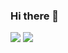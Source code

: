 ### Hi there 👋

<a href="https://www.instagram.com/yuunssii/"><img src="https://img.shields.io/badge/Instagram-E4405F?style=flat-square&logo=Instagram&logoColor=white"/></a>
<a href="https://daffy-carver-83c.notion.site/yunsii-s-6f496518f2ba42ba841bf6c43abef1f6?pvs=4"><img src="https://img.shields.io/badge/notion-000000?style=flat-square&logo=notion&logoColor=white"/></a>


